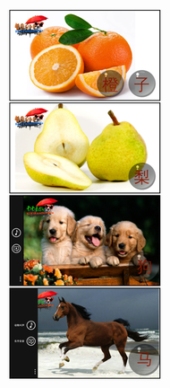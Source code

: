 ![](https://github.com/jiaxiaogang/Resource/blob/master/Img/ChildenRecognizeX/1.png?raw=true)  
![](https://github.com/jiaxiaogang/Resource/blob/master/Img/ChildenRecognizeX/2.png?raw=true)  
![](https://github.com/jiaxiaogang/Resource/blob/master/Img/ChildenRecognizeX/3.png?raw=true)  
![](https://github.com/jiaxiaogang/Resource/blob/master/Img/ChildenRecognizeX/4.png?raw=true)  